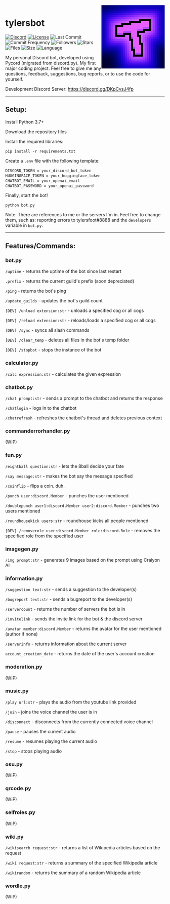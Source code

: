 <img align="right" src="https://raw.githubusercontent.com/tylersfoot/tylersbot/main/assets/icon.png" height="200" width="200">

# tylersbot

[![Discord](https://discordapp.com/api/guilds/962179884627669062/widget.png)](https://discord.gg/DKpCvsJ4fp)
[![License](https://img.shields.io/github/license/tylersfoot/tylersbot)](LICENSE)
![Last Commit](https://img.shields.io/github/last-commit/tylersfoot/tylersbot)
![Commit Frequency](https://img.shields.io/github/commit-activity/y/tylersfoot/tylersbot)
![Followers](https://img.shields.io/github/followers/tylersfoot)
![Stars](https://img.shields.io/github/stars/tylersfoot/tylersbot)
![Files](https://img.shields.io/github/directory-file-count/tylersfoot/tylersbot)
![Size](https://img.shields.io/github/repo-size/tylersfoot/tylersbot)
![Language](https://img.shields.io/github/languages/top/tylersfoot/tylersbot)

My personal Discord bot, developed using Pycord (migrated from discord.py). My first major coding project. Feel free to give me any questions, feedback, suggestions, bug reports, or to use the code for yourself.

Development Discord Server: https://discord.gg/DKpCvsJ4fp

---

## Setup:

Install Python 3.7+

Download the repository files

Install the required libraries:

```
pip install -r requirements.txt
```

Create a `.env` file with the following template:

```
DISCORD_TOKEN = your_discord_bot_token
HUGGINGFACE_TOKEN = your_huggingface_token
CHATBOT_EMAIL = your_openai_email
CHATBOT_PASSWORD = your_openai_password
```

Finally, start the bot!

```
python bot.py
```

Note: There are references to me or the servers I'm in. Feel free to change them, such as: reporting errors to tylersfoot#8888 and the `developers` variable in `bot.py`.

---

## Features/Commands:
### bot.py
`/uptime` - returns the uptime of the bot since last restart

`.prefix` - returns the current guild's prefix (soon depreciated)

`/ping` - returns the bot's ping

`/update_guilds` - updates the bot's guild count

`[DEV] /unload extension:str` - unloads a specified cog or all cogs

`[DEV] /reload extension:str` - reloads/loads a specified cog or all cogs

`[DEV] /sync` - syncs all slash commands

`[DEV] /clear_temp` - deletes all files in the bot's temp folder

`[DEV] /stopbot` - stops the instance of the bot

### calculator.py
`/calc expression:str` - calculates the given expression

### chatbot.py
`/chat prompt:str` - sends a prompt to the chatbot and returns the response

`/chatlogin` - logs in to the chatbot

`/chatrefresh` - refreshes the chatbot's thread and deletes previous context

### commanderrorhandler.py
(WIP)

### fun.py
`/eightball question:str` - lets the 8ball decide your fate

`/say message:str` - makes the bot say the message specified

`/coinflip` - flips a coin. duh.

`/punch user:discord.Member` - punches the user mentioned

`/doublepunch user1:discord.Member user2:discord.Member` - punches two users mentioned

`/roundhousekick users:str` - roundhouse kicks all people mentioned

`[DEV] /removerole user:discord.Member role:discord.Role` - removes the specified role from the specified user

### imagegen.py
`/img prompt:str` - generates 9 images based on the prompt using Craiyon AI

### information.py
`/suggestion text:str` - sends a suggestion to the developer(s)

`/bugreport text:str` - sends a bugreport to the developer(s)

`/servercount` - returns the number of servers the bot is in

`/invitelink` - sends the invite link for the bot & the discord server

`/avatar member:discord.Member` - returns the avatar for the user mentioned (author if none)

`/serverinfo` - returns information about the current server

`account_creation_date` - returns the date of the user's account creation

### moderation.py
(WIP)

### music.py
`/play url:str` - plays the audio from the youtube link provided

`/join` - joins the voice channel the user is in

`/disconnect` - disconnects from the currently connected voice channel

`/pause` - pauses the current audio

`/resume` - resumes playing the current audio

`/stop` - stops playing audio

### osu.py
(WIP)

### qrcode.py
(WIP)

### selfroles.py
(WIP)

### wiki.py
`/wikisearch request:str` - returns a list of Wikipedia articles based on the request

`/wiki request:str` - returns a summary of the specified Wikipedia article

`/wikirandom` - returns the summary of a random Wikipedia article

### wordle.py
(WIP)

